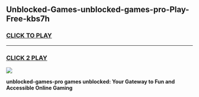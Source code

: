 
## Unblocked-Games-unblocked-games-pro-Play-Free-kbs7h
<h3>
<a href="https://premium76.site?title=unblocked-games-pro&ref=18A1">CLICK TO PLAY</a></h3>
<hr>

<h3>
<a href="https://premium76.site?title=unblocked-games-pro&ref=18A1">CLICK 2 PLAY</a>
  
</h3>

<a href="https://premium76.site?title=unblocked-games-pro&ref=18A1"><img src="https://clearcache.store/games.png"></a>


**unblocked-games-pro games unblocked: Your Gateway to Fun and Accessible Online Gaming**
